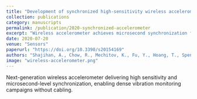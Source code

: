 ```yaml
---
title: "Development of synchronized high-sensitivity wireless accelerometer for structural health monitoring"
collection: publications
category: manuscripts
permalink: /publication/2020-synchronized-accelerometer
excerpt: "Wireless accelerometer achieves microsecond synchronization for high-fidelity structural monitoring."
date: 2020-07-20
venue: "Sensors"
paperurl: "https://doi.org/10.3390/s20154169"
authors: "Shajihan, A., Chow, R., Mechitov, K., Fu, Y., Hoang, T., Spencer Jr, B. F."
image: "wireless-accelerometer.png"
---
```


Next-generation wireless accelerometer delivering high sensitivity and microsecond-level synchronization, enabling dense vibration monitoring campaigns without cabling.
